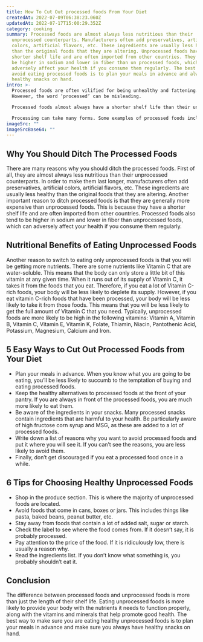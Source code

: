 ```yaml
---
title: How To Cut Out processed foods From Your Diet
createdAt: 2022-07-09T06:38:23.060Z
updatedAt: 2022-07-17T15:00:29.352Z
category: cooking
summary: Processed foods are almost always less nutritious than their
  unprocessed counterparts. Manufacturers often add preservatives, artificial
  colors, artificial flavors, etc. These ingredients are usually less healthy
  than the original foods that they are altering. Unprocessed foods have a
  shorter shelf life and are often imported from other countries. They tend to
  be higher in sodium and lower in fiber than un processed foods, which can
  adversely affect your health if you consume them regularly. The best way to
  avoid eating processed foods is to plan your meals in advance and always have
  healthy snacks on hand.
intro: >-
  Processed foods are often vilified for being unhealthy and fattening.
  However, the word ‘processed’ can be misleading. 

  Processed foods almost always have a shorter shelf life than their unprocessed counterparts. This is because they have been altered in some way to make them last longer and to make them more convenient to consume. Processed foods are not necessarily unhealthy and unprocessed foods aren’t always healthy. 

  Processing can take many forms. Some examples of processed foods include canned goods, frozen meals, packaged snacks, oils that have been refined or hydrogenated (as in Crisco), salt, sugar and starch that has been extracted from its original source (as in corn syrup or white sugar), spices that have been ground up, protein that has had artificial flavors or preservatives added to it (as in MSG), or food that has had artificial colors added to it (such as Red 40).
imageSrc: ""
imageSrcBase64: ""
---
```


## Why You Should Ditch The Processed Foods

There are many reasons why you should ditch the processed foods. First of all, they are almost always less nutritious than their unprocessed counterparts.
In order to make them last longer, manufacturers often add preservatives, artificial colors, artificial flavors, etc. These ingredients are usually less healthy than the original foods that they are altering.
Another important reason to ditch processed foods is that they are generally more expensive than unprocessed foods.
This is because they have a shorter shelf life and are often imported from other countries.
Processed foods also tend to be higher in sodium and lower in fiber than unprocessed foods, which can adversely affect your health if you consume them regularly.

## Nutritional Benefits of Eating Unprocessed Foods

Another reason to switch to eating only unprocessed foods is that you will be getting more nutrients. There are some nutrients like Vitamin C that are water-soluble. This means that the body can only store a little bit of this vitamin at any given time. When it runs out of its supply of Vitamin C, it takes it from the foods that you eat. Therefore, if you eat a lot of Vitamin C-rich foods, your body will be less likely to deplete its supply. However, if you eat vitamin C-rich foods that have been processed, your body will be less likely to take it from those foods. This means that you will be less likely to get the full amount of Vitamin C that you need.
Typically, unprocessed foods are more likely to be high in the following vitamins: Vitamin A, Vitamin B, Vitamin C, Vitamin E, Vitamin K, Folate, Thiamin, Niacin, Pantothenic Acid, Potassium, Magnesium, Calcium and Iron.

## 5 Easy Ways to Cut Out Processed Foods from Your Diet

- Plan your meals in advance. When you know what you are going to be eating, you’ll be less likely to succumb to the temptation of buying and eating processed foods.
- Keep the healthy alternatives to processed foods at the front of your pantry. If you are always in front of the processed foods, you are much more likely to eat them.
- Be aware of the ingredients in your snacks. Many processed snacks contain ingredients that are harmful to your health. Be particularly aware of high fructose corn syrup and MSG, as these are added to a lot of processed foods.
- Write down a list of reasons why you want to avoid processed foods and put it where you will see it. If you can’t see the reasons, you are less likely to avoid them.
- Finally, don’t get discouraged if you eat a processed food once in a while.

## 6 Tips for Choosing Healthy Unprocessed Foods

- Shop in the produce section. This is where the majority of unprocessed foods are located.
- Avoid foods that come in cans, boxes or jars. This includes things like pasta, baked beans, peanut butter, etc.
- Stay away from foods that contain a lot of added salt, sugar or starch.
- Check the label to see where the food comes from. If it doesn’t say, it is probably processed.
- Pay attention to the price of the food. If it is ridiculously low, there is usually a reason why.
- Read the ingredients list. If you don’t know what something is, you probably shouldn’t eat it.

## Conclusion

The difference between processed foods and unprocessed foods is more than just the length of their shelf life. Eating unprocessed foods is more likely to provide your body with the nutrients it needs to function properly, along with the vitamins and minerals that help promote good health. The best way to make sure you are eating healthy unprocessed foods is to plan your meals in advance and make sure you always have healthy snacks on hand.

